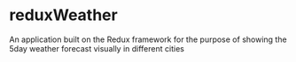 # reduxWeather
An application built on the Redux framework for the purpose of showing the 5day weather forecast visually in different cities
